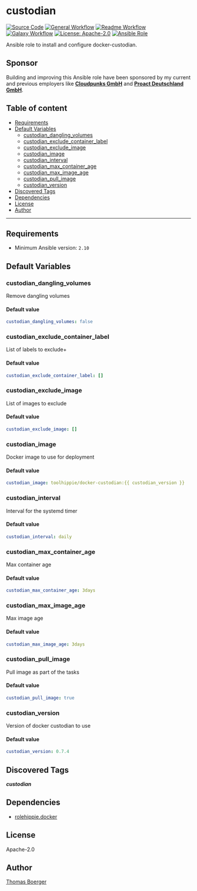 # custodian

[![Source Code](https://img.shields.io/badge/github-source%20code-blue?logo=github&logoColor=white)](https://github.com/rolehippie/custodian)
[![General Workflow](https://github.com/rolehippie/custodian/actions/workflows/general.yml/badge.svg)](https://github.com/rolehippie/custodian/actions/workflows/general.yml)
[![Readme Workflow](https://github.com/rolehippie/custodian/actions/workflows/docs.yml/badge.svg)](https://github.com/rolehippie/custodian/actions/workflows/docs.yml)
[![Galaxy Workflow](https://github.com/rolehippie/custodian/actions/workflows/galaxy.yml/badge.svg)](https://github.com/rolehippie/custodian/actions/workflows/galaxy.yml)
[![License: Apache-2.0](https://img.shields.io/github/license/rolehippie/custodian)](https://github.com/rolehippie/custodian/blob/master/LICENSE)
[![Ansible Role](https://img.shields.io/badge/role-rolehippie.custodian-blue)](https://galaxy.ansible.com/rolehippie/custodian)

Ansible role to install and configure docker-custodian.

## Sponsor

Building and improving this Ansible role have been sponsored by my current and previous employers like **[Cloudpunks GmbH](https://cloudpunks.de)** and **[Proact Deutschland GmbH](https://www.proact.eu)**.

## Table of content

- [Requirements](#requirements)
- [Default Variables](#default-variables)
  - [custodian_dangling_volumes](#custodian_dangling_volumes)
  - [custodian_exclude_container_label](#custodian_exclude_container_label)
  - [custodian_exclude_image](#custodian_exclude_image)
  - [custodian_image](#custodian_image)
  - [custodian_interval](#custodian_interval)
  - [custodian_max_container_age](#custodian_max_container_age)
  - [custodian_max_image_age](#custodian_max_image_age)
  - [custodian_pull_image](#custodian_pull_image)
  - [custodian_version](#custodian_version)
- [Discovered Tags](#discovered-tags)
- [Dependencies](#dependencies)
- [License](#license)
- [Author](#author)

---

## Requirements

- Minimum Ansible version: `2.10`

## Default Variables

### custodian_dangling_volumes

Remove dangling volumes

#### Default value

```YAML
custodian_dangling_volumes: false
```

### custodian_exclude_container_label

List of labels to exclude+

#### Default value

```YAML
custodian_exclude_container_label: []
```

### custodian_exclude_image

List of images to exclude

#### Default value

```YAML
custodian_exclude_image: []
```

### custodian_image

Docker image to use for deployment

#### Default value

```YAML
custodian_image: toolhippie/docker-custodian:{{ custodian_version }}
```

### custodian_interval

Interval for the systemd timer

#### Default value

```YAML
custodian_interval: daily
```

### custodian_max_container_age

Max container age

#### Default value

```YAML
custodian_max_container_age: 3days
```

### custodian_max_image_age

Max image age

#### Default value

```YAML
custodian_max_image_age: 3days
```

### custodian_pull_image

Pull image as part of the tasks

#### Default value

```YAML
custodian_pull_image: true
```

### custodian_version

Version of docker custodian to use

#### Default value

```YAML
custodian_version: 0.7.4
```

## Discovered Tags

**_custodian_**


## Dependencies

- [rolehippie.docker](https://github.com/rolehippie/docker)

## License

Apache-2.0

## Author

[Thomas Boerger](https://github.com/tboerger)

